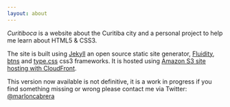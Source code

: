 ```yaml
---
layout: about
---
```


*Curitiboca* is a website about the Curitiba city and a personal project to help me learn about HTML5 & CSS3.

The site is built using [Jekyll](http://www.jekyllrb.com) an open source static site generator, [Fluidity](http://fluidity.sexy), [btns](http://mrmrs.io/btns/) and [type.css](http://mrmrs.io/type.css/) css3 frameworks. It is hosted using [Amazon S3 site hosting with CloudFront](http://docs.aws.amazon.com/gettingstarted/latest/swh/website-hosting-intro.html).

This version now available is not definitive, it is a  work in progress if you find something missing or wrong please contact me via Twitter: [@marloncabrera](https://www.twitter.com/marloncabrera)


